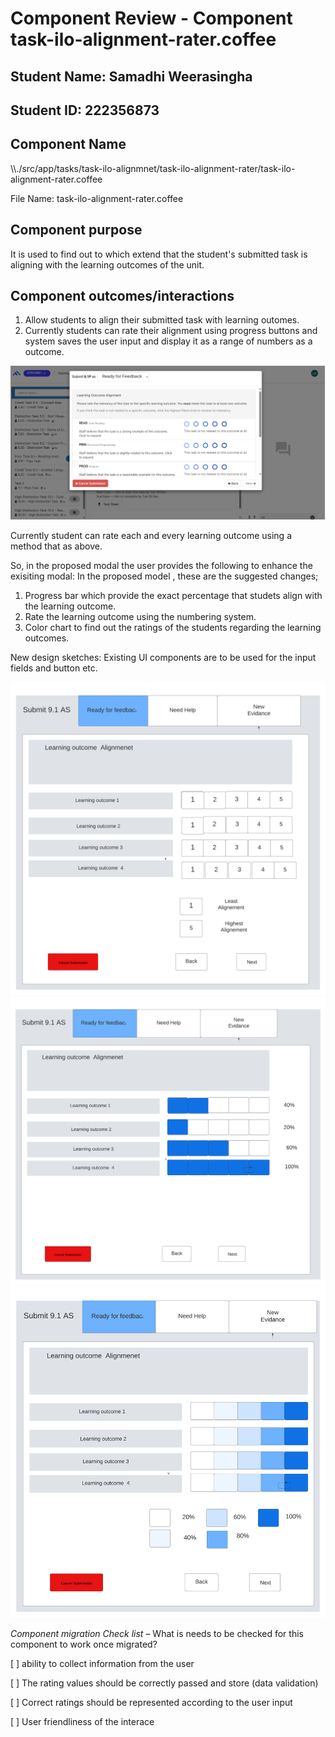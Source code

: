 # Component Review - Component task-ilo-alignment-rater.coffee

## Student Name: Samadhi Weerasingha

## Student ID: 222356873


## Component Name

\\\\./src/app/tasks/task-ilo-alignmnet/task-ilo-alignment-rater/task-ilo-alignment-rater.coffee

File Name: task-ilo-alignment-rater.coffee

## Component purpose

It is used to find out to which extend that the student's submitted task is aligning with the learning outcomes of the unit.

## Component outcomes/interactions

1. Allow students to align their submitted task with learning outomes.
2. Currently students can rate their alignment using progress buttons and system saves the user input and display it as a range of numbers as a outcome.

![existing modal](public/iloalignment-rater-existing.png)

Currently student can rate each and every learning outcome using a method that as above.

So, in the proposed modal the user provides the following to enhance the exisiting modal:
In the proposed model , these are the suggested changes;

1. Progress bar which provide the exact percentage that studets align with the learning outcome.
2. Rate the learning outcome using the numbering system.
3. Color chart to find out the ratings of the students regarding the learning outcomes.

New design sketches: Existing UI components are to be used for the input fields and button etc.

![new modal sketch 1](public/iloalignment-rater-updated1.png)
![new modal sketch 2](public/iloalignment-rater-updated2.png)
![new modal sketch 3](public/iloalignment-rater-updated3.png)

*Component migration Check list* – What is needs to be checked for this component to work once
migrated?

[ ] ability to collect information from the user

[ ] The rating values should be correctly passed and store (data validation)

[ ] Correct ratings should be represented according to the user input

[ ] User friendliness of the interace